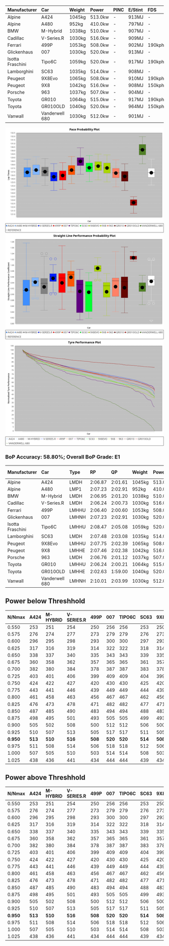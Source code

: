 | Manufacturer     | Car            | Weight | Power   | PINC    | E/Stint | FDS     |
|:-|:-|:-|:-|:-|:-|:-|
| Alpine           | A424           | 1045kg | 513.0kw |    -    | 913MJ   |    -    |
| Alpine           | A480           | 952kg  | 410.0kw |    -    | 797MJ   |    -    |
| BMW              | M-Hybrid       | 1038kg | 510.0kw |    -    | 907MJ   |    -    |
| Cadillac         | V-Series.R     | 1030kg | 516.0kw |    -    | 909MJ   |    -    |
| Ferrari          | 499P           | 1053kg | 508.0kw |    -    | 902MJ   | 190kph  |
| Glickenhaus      | 007            | 1030kg | 520.0kw |    -    | 913MJ   |    -    |
| Isotta Fraschini | Tipo6C         | 1059kg | 520.0kw |    -    | 917MJ   | 190kph  |
| Lamborghini      | SC63           | 1035kg | 514.0kw |    -    | 908MJ   |    -    |
| Peugeot          | 9X8Evo         | 1065kg | 508.0kw |    -    | 910MJ   | 190kph  |
| Peugeot          | 9X8            | 1042kg | 516.0kw |    -    | 908MJ   | 150kph  |
| Porsche          | 963            | 1037kg | 507.0kw |    -    | 904MJ   |    -    |
| Toyota           | GR010          | 1064kg | 515.0kw |    -    | 917MJ   | 190kph  |
| Toyota           | GR010OLD       | 1040kg | 520.0kw |    -    | 964MJ   | 150kph  |
| Vanwall          | Vanderwell 680 | 1030kg | 512.0kw |    -    | 901MJ   |    -    |

![PACECHART](./IMG/OFFICIAL.png)
![STRAIGHTLINEPERFORMANCECHART](./IMG/OFFICIAL_sp.png)
![TYREPERFORMANCECHART](./IMG/OFFICIAL_tw.png)

### BoP Accuracy: 58.80%; Overall BoP Grade: E1
| Manufacturer     | Car            | Type  | RP      | QP      | Weight | Power¹  | Threshhold | PINC    | Power²   | E/Stint | AVG Vmax  | FDS     | RDLC | L/Stint | BOP-Grade | Model Accuracy | Model Points | Match%   | SimDiff |
|:-|:-|:-|:-|:-|:-|:-|:-|:-|:-|:-|:-|:-|:-|:-|:-|:-|:-|:-|:-|
| Alpine           | A424           | LMDH  | 2:06.87 | 2:01.61 | 1045kg | 513.0kw | 210.0kph   |    -    | 513.00kw |  913MJ  | 296.08kph |    -    | 1.03 | 25      | ~A1       | 99.37%         | 2056         | 97.50%   | #       |
| Alpine           | A480           | LMP1  | 2:07.23 | 2:02.91 |  952kg | 410.0kw | 0.0kph     |    -    | 410.00kw |  797MJ  | 294.44kph |    -    | 0.97 | 23      | +B2       | 96.76%         | 1135         | 84.45%   | -0.28   |
| BMW              | M-Hybrid       | LMDH  | 2:06.95 | 2:01.20 | 1038kg | 510.0kw | 210.0kph   |    -    | 510.00kw |  907MJ  | 298.72kph |    -    | 1.03 | 25      | ~A1       | 99.20%         | 3081         | 100.00%  | #       |
| Cadillac         | V-Series.R     | LMDH  | 2:06.24 | 2:00.73 | 1030kg | 516.0kw | 210.0kph   |    -    | 516.00kw |  909MJ  | 302.46kph |    -    | 1.04 | 25      | -C2       | 99.22%         | 5358         | 71.30%   | #       |
| Ferrari          | 499P           | LMHHU | 2:06.40 | 2:00.60 | 1053kg | 508.0kw | 210.0kph   |    -    | 508.00kw |  902MJ  | 299.16kph | 190kph  | 1.05 | 25      | -C1       | 99.93%         | 6954         | 77.50%   | #       |
| Glickenhaus      | 007            | LMHNH | 2:07.23 | 2:02.91 | 1030kg | 520.0kw | 0.0kph     |    -    | 520.00kw |  913MJ  | 304.51kph |    -    | 0.97 | 25      | +B1       | 94.07%         | 2174         | 85.21%   | +1.03   |
| Isotta Fraschini | Tipo6C         | LMHHU | 2:08.47 | 2:05.08 | 1059kg | 520.0kw | 210.0kph   |    -    | 520.00kw |  917MJ  | 295.26kph | 190kph  | 1.07 | 25      | +Ω1       | 97.73%         | 129          | 13.91%   | +1.54   |
| Lamborghini      | SC63           | LMDH  | 2:07.48 | 2:03.08 | 1035kg | 514.0kw | 210.0kph   |    -    | 514.00kw |  908MJ  | 295.38kph |    -    | 1.08 | 25      | +B2       | 100.00%        | 784          | 84.92%   | +1.68   |
| Peugeot          | 9X8Evo         | LMHHU | 2:07.75 | 2:02.39 | 1065kg | 508.0kw | 210.0kph   |    -    | 508.00kw |  910MJ  | 307.39kph | 190kph  | 0.99 | 25      | +D1       | 100.00%        | 1458         | 67.79%   | #       |
| Peugeot          | 9X8            | LMHHE | 2:07.46 | 2:02.38 | 1042kg | 516.0kw | 0.0kph     |    -    | 516.00kw |  908MJ  | 295.50kph | 150kph  | 1.04 | 25      | ~A1       | 98.36%         | 4506         | 95.17%   | +0.46   |
| Porsche          | 963            | LMDH  | 2:06.76 | 2:01.12 | 1037kg | 507.0kw | 210.0kph   |    -    | 507.00kw |  904MJ  | 297.69kph |    -    | 1.04 | 25      | -A2       | 99.87%         | 14199        | 92.96%   | #       |
| Toyota           | GR010          | LMHHU | 2:06.24 | 2:00.21 | 1064kg | 515.0kw | 210.0kph   |    -    | 515.00kw |  917MJ  | 296.57kph | 190kph  | 1.05 | 25      | -C2       | 99.92%         | 5012         | 70.82%   | #       |
| Toyota           | GR010OLD       | LMHHE | 2:02.63 | 1:59.00 | 1040kg | 520.0kw | 0.0kph     |    -    | 520.00kw |  964MJ  | 314.45kph | 150kph  | 1.05 | 25      | -Ω2       | 100.00%        | 351          | -101.41% | +2.82   |
| Vanwall          | Vanderwell 680 | LMHNH | 2:10.01 | 2:03.99 | 1030kg | 512.0kw | 0.0kph     |    -    | 512.00kw |  901MJ  | 297.99kph |    -    | 1.02 | 25      | +Ω2       | 95.37%         | 639          | -16.92%  | -0.14   |

## Power below Threshhold
| N/Nmax    | A424    | M-HYBRID | V-SERIES.R | 499P    | 007     | TIPO6C  | SC63    | 9X8EVO  | 9X8     | 963     | GR010   | GR010OLD | VANDERWELL 680 | ​     | RPM      | A480    |
|:-|:-|:-|:-|:-|:-|:-|:-|:-|:-|:-|:-|:-|:-|:-|:-|:-|
|  0.550    |  253    |  251     |  254       |  250    |  256    |  256    |  253    |  250    |  254    |  250    |  254    |  256     |  252           |  ​    |   --     |   -     |
|  0.575    |  276    |  274     |  277       |  273    |  279    |  279    |  276    |  273    |  277    |  273    |  277    |  279     |  275           |  ​    |   --     |   -     |
|  0.600    |  296    |  295     |  298       |  293    |  300    |  300    |  297    |  293    |  298    |  293    |  297    |  300     |  296           |  ​    |   --     |   -     |
|  0.625    |  317    |  316     |  319       |  314    |  322    |  322    |  318    |  314    |  319    |  314    |  319    |  322     |  317           |  ​    |   --     |   -     |
|  0.650    |  338    |  337     |  340       |  335    |  343    |  343    |  339    |  335    |  340    |  335    |  340    |  343     |  338           |  ​    |   --     |   -     |
|  0.675    |  360    |  358     |  362       |  357    |  365    |  365    |  361    |  357    |  362    |  356    |  362    |  365     |  359           |  ​    |   --     |   -     |
|  0.700    |  382    |  380     |  384       |  378    |  387    |  387    |  383    |  378    |  384    |  377    |  383    |  387     |  381           |  ​    |   --     |   -     |
|  0.725    |  403    |  401     |  406       |  399    |  409    |  409    |  404    |  399    |  406    |  399    |  405    |  409     |  403           |  ​    |   --     |   -     |
|  0.750    |  424    |  422     |  427       |  420    |  430    |  430    |  425    |  420    |  427    |  419    |  426    |  430     |  423           |  ​    |   --     |   -     |
|  0.775    |  443    |  441     |  446       |  439    |  449    |  449    |  444    |  439    |  446    |  438    |  445    |  449     |  442           |  ​    |  5000    |  241    |
|  0.800    |  461    |  458     |  463       |  456    |  467    |  467    |  462    |  456    |  463    |  455    |  463    |  467     |  460           |  ​    |  5500    |  284    |
|  0.825    |  476    |  473     |  478       |  471    |  482    |  482    |  477    |  471    |  478    |  470    |  478    |  482     |  475           |  ​    |  6000    |  318    |
|  0.850    |  487    |  485     |  490       |  483    |  494    |  494    |  488    |  483    |  490    |  482    |  489    |  494     |  486           |  ​    |  6500    |  359    |
|  0.875    |  498    |  495     |  501       |  493    |  505    |  505    |  499    |  493    |  501    |  492    |  500    |  505     |  497           |  ​    |  7000    |  401    |
|  0.900    |  505    |  502     |  508       |  500    |  512    |  512    |  506    |  500    |  508    |  499    |  507    |  512     |  504           |  ​    |  7500    |  411    |
|  0.925    |  510    |  507     |  513       |  505    |  517    |  517    |  511    |  505    |  513    |  504    |  512    |  517     |  509           |  ​    |  8000    |  407    |
| **0.950** | **513** | **510**  | **516**    | **508** | **520** | **520** | **514** | **508** | **516** | **507** | **515** | **520**  | **512**        | **​** | **8500** | **410** |
|  0.975    |  511    |  508     |  514       |  506    |  518    |  518    |  512    |  506    |  514    |  505    |  513    |  518     |  510           |  ​    |  9000    |  205    |
|  1.000    |  507    |  505     |  510       |  503    |  514    |  514    |  508    |  503    |  510    |  502    |  509    |  514     |  506           |  ​    |   --     |   -     |
|  1.025    |  438    |  436     |  441       |  434    |  444    |  444    |  439    |  434    |  441    |  433    |  440    |  444     |  437           |  ​    |   --     |   -     |

## Power above Threshhold
| N/Nmax    | A424    | M-HYBRID | V-SERIES.R | 499P    | 007     | TIPO6C  | SC63    | 9X8EVO  | 9X8     | 963     | GR010   | GR010OLD | VANDERWELL 680 | ​     | RPM      | A480    |
|:-|:-|:-|:-|:-|:-|:-|:-|:-|:-|:-|:-|:-|:-|:-|:-|:-|
|  0.550    |  253    |  251     |  254       |  250    |  256    |  256    |  253    |  250    |  254    |  250    |  254    |  256     |  252           |  ​    |   --     |   -     |
|  0.575    |  276    |  274     |  277       |  273    |  279    |  279    |  276    |  273    |  277    |  273    |  277    |  279     |  275           |  ​    |   --     |   -     |
|  0.600    |  296    |  295     |  298       |  293    |  300    |  300    |  297    |  293    |  298    |  293    |  297    |  300     |  296           |  ​    |   --     |   -     |
|  0.625    |  317    |  316     |  319       |  314    |  322    |  322    |  318    |  314    |  319    |  314    |  319    |  322     |  317           |  ​    |   --     |   -     |
|  0.650    |  338    |  337     |  340       |  335    |  343    |  343    |  339    |  335    |  340    |  335    |  340    |  343     |  338           |  ​    |   --     |   -     |
|  0.675    |  360    |  358     |  362       |  357    |  365    |  365    |  361    |  357    |  362    |  356    |  362    |  365     |  359           |  ​    |   --     |   -     |
|  0.700    |  382    |  380     |  384       |  378    |  387    |  387    |  383    |  378    |  384    |  377    |  383    |  387     |  381           |  ​    |   --     |   -     |
|  0.725    |  403    |  401     |  406       |  399    |  409    |  409    |  404    |  399    |  406    |  399    |  405    |  409     |  403           |  ​    |   --     |   -     |
|  0.750    |  424    |  422     |  427       |  420    |  430    |  430    |  425    |  420    |  427    |  419    |  426    |  430     |  423           |  ​    |   --     |   -     |
|  0.775    |  443    |  441     |  446       |  439    |  449    |  449    |  444    |  439    |  446    |  438    |  445    |  449     |  442           |  ​    |  5000    |  241    |
|  0.800    |  461    |  458     |  463       |  456    |  467    |  467    |  462    |  456    |  463    |  455    |  463    |  467     |  460           |  ​    |  5500    |  284    |
|  0.825    |  476    |  473     |  478       |  471    |  482    |  482    |  477    |  471    |  478    |  470    |  478    |  482     |  475           |  ​    |  6000    |  318    |
|  0.850    |  487    |  485     |  490       |  483    |  494    |  494    |  488    |  483    |  490    |  482    |  489    |  494     |  486           |  ​    |  6500    |  359    |
|  0.875    |  498    |  495     |  501       |  493    |  505    |  505    |  499    |  493    |  501    |  492    |  500    |  505     |  497           |  ​    |  7000    |  401    |
|  0.900    |  505    |  502     |  508       |  500    |  512    |  512    |  506    |  500    |  508    |  499    |  507    |  512     |  504           |  ​    |  7500    |  411    |
|  0.925    |  510    |  507     |  513       |  505    |  517    |  517    |  511    |  505    |  513    |  504    |  512    |  517     |  509           |  ​    |  8000    |  407    |
| **0.950** | **513** | **510**  | **516**    | **508** | **520** | **520** | **514** | **508** | **516** | **507** | **515** | **520**  | **512**        | **​** | **8500** | **410** |
|  0.975    |  511    |  508     |  514       |  506    |  518    |  518    |  512    |  506    |  514    |  505    |  513    |  518     |  510           |  ​    |  9000    |  205    |
|  1.000    |  507    |  505     |  510       |  503    |  514    |  514    |  508    |  503    |  510    |  502    |  509    |  514     |  506           |  ​    |   --     |   -     |
|  1.025    |  438    |  436     |  441       |  434    |  444    |  444    |  439    |  434    |  441    |  433    |  440    |  444     |  437           |  ​    |   --     |   -     |
